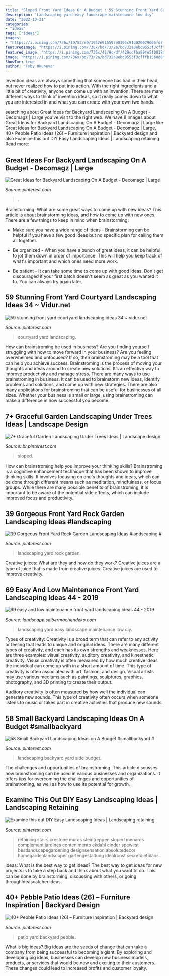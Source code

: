 ```yaml
---
title: "Sloped Front Yard Ideas On A Budget : 59 Stunning Front Yard Courtyard Landscaping Ideas 34 ~ Vidur.net"
description: "Landscaping yard easy landscape maintenance low diy"
date: "2022-10-21"
categories:
- "ideas"
tags: ["ideas"]
images:
- "https://i.pinimg.com/736x/19/52/e9/1952e915597e0195c91b020079666fd7.jpg"
featuredImage: "https://i.pinimg.com/736x/bd/73/2a/bd732a8ebc9553f3cfffb15b0d6fef4e.jpg"
featured_image: "https://i.pinimg.com/736x/42/9c/df/429cdfba89fe5f0818d27a84d2fe6501.jpg"
image: "https://i.pinimg.com/736x/bd/73/2a/bd732a8ebc9553f3cfffb15b0d6fef4e.jpg"
ShowToc: true
author: "Toby Okuneva"
---
```



Invention ideas are always something that someone has had in their head, but never realized how to put into action. With the right ingredients and a little bit of creativity, anyone can come up with an invention. There are many different ways to think of invention ideas, so it really comes down to what you are interested in and what you can create with your own two hands.

	

		
searching about Great Ideas for Backyard Landscaping On A Budget - Decomagz | Large you've visit to the right web. We have 8 Images about Great Ideas for Backyard Landscaping On A Budget - Decomagz | Large like Great Ideas for Backyard Landscaping On A Budget - Decomagz | Large, 40+ Pebble Patio Ideas (26) – Furniture Inspiration | Backyard design and also Examine this out DIY Easy Landscaping Ideas | Landscaping retaining. Read more:
		
    
## Great Ideas For Backyard Landscaping On A Budget - Decomagz | Large

<img loading=lazy src="https://i.pinimg.com/736x/10/f6/f6/10f6f682e75becf7af866c509b19ce4d.jpg" onerror="this.onerror=null;this.src='https://tse2.mm.bing.net/th?id=OIP.ZgCJiriE5F2ta457tBKmwwHaKq&amp;pid=15.1';" alt="Great Ideas for Backyard Landscaping On A Budget - Decomagz | Large">

_Source: pinterest.com_

>. 

	

Brainstorming: What are some great ways to come up with new ideas?
This article is about brainstorming ideas, and how to come up with new ones. There are a few things to keep in mind when brainstorming: 
- Make sure you have a wide range of ideas - Brainstorming can be helpful if you have a few good ideas but no specific plan for calling them all together. 

- Be organized - When you have a bunch of great ideas, it can be helpful to jot them down in order of importance. This will help you keep track of what's important and which ones need more work. 

- Be patient - It can take some time to come up with good ideas. Don't get discouraged if your first batch doesn't seem as great as you wanted it to. You can always try again later.

    
## 59 Stunning Front Yard Courtyard Landscaping Ideas 34 ~ Vidur.net

<img loading=lazy src="https://i.pinimg.com/736x/26/62/74/2662745222781cdaf1d8e12cf5005c7a.jpg" onerror="this.onerror=null;this.src='https://tse3.mm.bing.net/th?id=OIP.vUeC4paEIpYTj5rZlX7eJgHaLA&amp;pid=15.1';" alt="59 stunning front yard courtyard landscaping ideas 34 ~ vidur.net">

_Source: pinterest.com_

>courtyard yard landscaping. 

	

How can brainstroming be used in business?
Are you finding yourself struggling with how to move forward in your business? Are you feeling overwhelmed and unfocused? If so, then brainstroming may be a tool that can help you achieve success. Brainstroming is the process of moving your thoughts and ideas around to create new solutions. It’s an effective way to improve productivity and manage stress.
There are many ways to use brainstroming in business. It can be used to brainstorm new ideas, identify problems and solutions, and come up with new strategies. There are also many applications for brainstroming that can be useful for businesses of all sizes. Whether your business is small or large, using brainstroming can make a difference in how successful you become.

    
## 7+ Graceful Garden Landscaping Under Trees Ideas | Landscape Design

<img loading=lazy src="https://i.pinimg.com/736x/3c/8f/79/3c8f79c12ffb90ace52ea2f5e34fd4d5.jpg" onerror="this.onerror=null;this.src='https://tse1.mm.bing.net/th?id=OIP.W4Mv0BOB9dVieAYZ9zFqrAHaK8&amp;pid=15.1';" alt="7+ Graceful Garden Landscaping Under Trees Ideas | Landscape design">

_Source: br.pinterest.com_

>sloped. 

	

How can brainstroming help you improve your thinking skills?
Brainstroming is a cognitive enhancement technique that has been shown to improve thinking skills. It involves focusing on one's thoughts and ideas, which can be done through different means such as meditation, mindfulness, or focus groups. While there are many possible benefits of brainstroming, it is important to be aware of the potential side effects, which can include improved focus and productivity.

    
## 39 Gorgeous Front Yard Rock Garden Landscaping Ideas #landscaping #

<img loading=lazy src="https://i.pinimg.com/736x/22/c7/ff/22c7ff594277cdfedee6f9c1f6990e38.jpg" onerror="this.onerror=null;this.src='https://tse1.mm.bing.net/th?id=OIP.tPpYOV6jonQ8ktiTrlrbzQHaJ3&amp;pid=15.1';" alt="39 Gorgeous Front Yard Rock Garden Landscaping Ideas #landscaping #">

_Source: pinterest.com_

>landscaping yard rock garden. 

	

Creative juices: What are they and how do they work?
Creative juices are a type of juice that is made from creative juices. Creative juices are used to improve creativity.

    
## 69 Easy And Low Maintenance Front Yard Landscaping Ideas 44 - 2019

<img loading=lazy src="http://landscape.selbermachendeko.com/wp-content/uploads/2019/07/69-easy-and-low-maintenance-front-yard-landscaping-ideas-44.jpg" onerror="this.onerror=null;this.src='https://tse1.mm.bing.net/th?id=OIP.CzP5Mg7CvKZI12qoQmpwMQHaNJ&amp;pid=15.1';" alt="69 easy and low maintenance front yard landscaping ideas 44 - 2019">

_Source: landscape.selbermachendeko.com_

>landscaping yard easy landscape maintenance low diy. 

	

Types of creativity:
Creativity is a broad term that can refer to any activity or feeling that leads to unique and original ideas. There are many different types of creativity, and each has its own strengths and weaknesses. Here are three examples: visual creativity, auditory creativity, and kinesthetic creativity.
Visual creativity is often measured by how much creative ideas the individual can come up with in a short amount of time. This type of creativity is often associated with art, fashion, and design. Visual artists may use various mediums such as paintings, sculptures, graphics, photography, and 3D printing to create their output.

Auditory creativity is often measured by how well the individual can generate new sounds. This type of creativity often occurs when someone listens to music or takes part in creative activities that produce new sounds.

    
## 58 Small Backyard Landscaping Ideas On A Budget #smallbackyard #

<img loading=lazy src="https://i.pinimg.com/736x/42/9c/df/429cdfba89fe5f0818d27a84d2fe6501.jpg" onerror="this.onerror=null;this.src='https://tse1.mm.bing.net/th?id=OIP.G8IUYjYyR7oeO6FOKzyCmQHaJ3&amp;pid=15.1';" alt="58 Small Backyard Landscaping Ideas on A Budget #smallbackyard #">

_Source: pinterest.com_

>landscaping backyard yard side budget. 

	

The challenges and opportunities of brainstroming.
This article discusses how brainstroming can be used in various businesses and organizations. It offers tips for overcoming the challenges and opportunities of brainstroming, as well as how to use its potential for growth.

    
## Examine This Out DIY Easy Landscaping Ideas | Landscaping Retaining

<img loading=lazy src="https://i.pinimg.com/736x/19/52/e9/1952e915597e0195c91b020079666fd7.jpg" onerror="this.onerror=null;this.src='https://tse3.mm.bing.net/th?id=OIP.8zZmyMC_frZbDReEz9SrPQHaLH&amp;pid=15.1';" alt="Examine this out DIY Easy Landscaping Ideas | Landscaping retaining">

_Source: pinterest.com_

>retaining stairs crestone muros steintreppen sloped menards complement jardines contenimento ekdahl cinder spewest bestlandscapegardening designsensation absolutedecor homegardenlandscaper gartengestaltung idealroost secretdietplans. 

	

Ideas: What is the best way to get ideas?
The best way to get ideas for new projects is to take a step back and think about what you want to do. This can be done by brainstorming, discussing with others, or going throughIdeascatcher.ideas.

    
## 40+ Pebble Patio Ideas (26) – Furniture Inspiration | Backyard Design

<img loading=lazy src="https://i.pinimg.com/736x/bd/73/2a/bd732a8ebc9553f3cfffb15b0d6fef4e.jpg" onerror="this.onerror=null;this.src='https://tse2.mm.bing.net/th?id=OIP.1iksTn7owQV6_NYOOq65jAHaLH&amp;pid=15.1';" alt="40+ Pebble Patio Ideas (26) – Furniture Inspiration | Backyard design">

_Source: pinterest.com_

>patio yard backyard pebble. 

	

What is big ideas?
Big ideas are the seeds of change that can take a company from being successful to becoming a giant. By exploring and developing big ideas, businesses can develop new business models, products, or services that would be new and exciting to their customers. These changes could lead to increased profits and customer loyalty.

